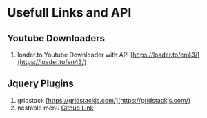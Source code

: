 # Usefull Links and API
## Youtube Downloaders
1. loader.to Youtube Downloader with API [https://loader.to/en43/](https://loader.to/en43/)

## Jquery Plugins
1. gridstack [https://gridstackjs.com/](https://gridstackjs.com/)
2. nestable menu [Github Link](https://github.com/moemoe89/simple-management-menu-php-mysql-jquery)
